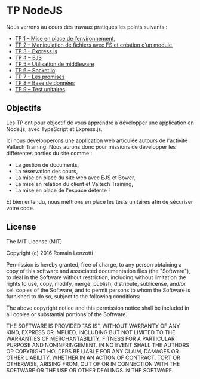 # TP NodeJS

Nous verrons au cours des travaux pratiques les points suivants :

* [TP 1 – Mise en place de l’environnement](https://github.com/Romakita/tp-nodejs/blob/master/installation.md),
* [TP 2 – Manipulation de fichiers avec FS et création d’un module](https://github.com/Romakita/tp-nodejs/blob/master/fs.md),
* [TP 3 – Express.js](https://github.com/Romakita/tp-nodejs/blob/master/express.md)
* [TP 4 – EJS](https://github.com/Romakita/tp-nodejs/blob/master/express-ejs.md)
* [TP 5 – Utilisation de middleware](https://github.com/Romakita/tp-nodejs/blob/master/middleware.md)
* [TP 6 – Socket.io](https://github.com/Romakita/tp-nodejs/blob/master/socketio.md)
* [TP 7 – Les promises](https://github.com/Romakita/tp-nodejs/blob/master/promise.md) 
* [TP 8 – Base de données](https://github.com/Romakita/tp-nodejs/blob/master/mongoose.md)
* [TP 9 – Test unitaires](https://github.com/Romakita/tp-nodejs/blob/master/test-unitaires.md)


## Objectifs

Les TP ont pour objectif de vous apprendre à développer une application en Node.js, avec TypeScript et Express.js.

Ici nous développerons une application web articulée autours de l'activité Valtech Training. Nous aurons donc pour 
missions de développer les différentes parties du site comme :

- La gestion de documents,
- La réservation des cours,
- La mise en place du site web avec EJS et Bower,
- La mise en relation du client et Valtech Training,
- La mise en place de l'espace détente !

Et bien entendu, nous mettrons en place les tests unitaires afin de sécuriser votre code.

## License

The MIT License (MIT)

Copyright (c) 2016 Romain Lenzotti

Permission is hereby granted, free of charge, to any person obtaining a copy of this software and associated documentation files (the "Software"), to deal in the Software without restriction, including without limitation the rights to use, copy, modify, merge, publish, distribute, sublicense, and/or sell copies of the Software, and to permit persons to whom the Software is furnished to do so, subject to the following conditions:

The above copyright notice and this permission notice shall be included in all copies or substantial portions of the Software.

THE SOFTWARE IS PROVIDED "AS IS", WITHOUT WARRANTY OF ANY KIND, EXPRESS OR IMPLIED, INCLUDING BUT NOT LIMITED TO THE WARRANTIES OF MERCHANTABILITY, FITNESS FOR A PARTICULAR PURPOSE AND NONINFRINGEMENT. IN NO EVENT SHALL THE AUTHORS OR COPYRIGHT HOLDERS BE LIABLE FOR ANY CLAIM, DAMAGES OR OTHER LIABILITY, WHETHER IN AN ACTION OF CONTRACT, TORT OR OTHERWISE, ARISING FROM, OUT OF OR IN CONNECTION WITH THE SOFTWARE OR THE USE OR OTHER DEALINGS IN THE SOFTWARE.

